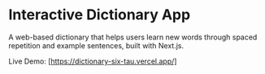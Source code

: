 # Interactive Dictionary App
A web-based dictionary that helps users learn new words through spaced repetition and example sentences, built with Next.js.


Live Demo: [https://dictionary-six-tau.vercel.app/]
